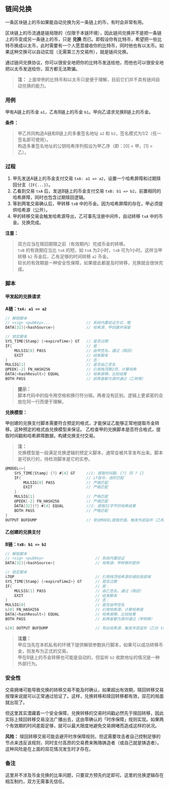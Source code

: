 ## 链间兑换

一条区块链上的币如果能自动兑换为另一条链上的币，有时会非常有用。

区块链上的币流通是链局限的（仅限于本链环境），因此链间兑换并不是把一条链上的币变成另一条链上的币，只是 **兑换** 而已。即假设你有比特币，希望把一些比特币换成以太币，此时需要有一个人愿意接收你的比特币，同时他也有以太币。如果这种交换可以自动实现（无需第三方交易所），就是链间兑换。

通过链间兑换协议，你可以很安全地把你的比特币发送给他，而他也可以很安全地把以太币发送给你，双方都无法欺骗。

> **注：**
> 上面举例的比特币和以太币只是便于理解，目前它们并不具有链间自动兑换的能力。


### 用例

甲有A链上的币金 `a1`，乙有B链上的币金 `b1`。甲向乙请求兑换B链上的币金。

**条件：**
> 甲乙共同构造A链和B链上的多重签名地址 `a2` 和 `b2`，签名模式为1/2（任一签名即可使用）。<br>
> 构造多重签名地址的公钥哈希序列假设为甲乙序（即：[0] = 甲，[1] = 乙）。<br>


### 过程

1. 甲先发送A链上的币金支付交易 `txA: a1 => a2`，设置一个哈希屏障和过期赎回分支（`IF{...}`）。
2. 乙看到交易 `txA` 后，发送B链上的币金支付交易 `txB: b1 => b2`，前置相同的哈希屏障，同时也包含过期赎回逻辑。
3. 等到两笔交易确认后，甲转移 `txB` 中的币金。因为哈希屏障的存在，甲必须提供哈希源（公开）。
4. 甲的转移交易会触发哈希源导出，乙可事先注册中间件，自动转移 `txA` 中的币金。兑换完成。

**注意：**
> 双方应当在赎回期限之前（有效期内）完成币金的转移。<br>
> `txB` 的有效期应当比 `txA` 的短，如 `txA` 为2小时，`txB` 可为1小时。这样当甲转移 `b2` 币金后，乙有足够的时间转移 `a2` 币金。<br>
> 较长的有效期是一种安全性保障，如果彼此都是及时转移，兑换就会很快完成。<br>


### 脚本

#### 甲发起的兑换请求

**A链：`txA: a1 => a2`**

```go
// 解锁脚本
// <sig> <pubKey>...                // 系统内置验证方式，略
DATA[32]{<hashSource>}              // 哈希源，甲创建并保留

// 锁定脚本
SYS_TIME{Stamp} {<expireTime>} GT   // 是否过期
IF{                                 // 是：
    MULSIG[0] PASS                  // 由甲签名，通过（赎回）
    EXIT                            // 结束脚本
}                                   // 否：
MULSIG[1]                           // 是否由乙签名
@PEEK[-2] FN_HASH256                // 引用栈顶第2项，计算哈希
DATA{<hashResult>} EQUAL            // 哈希屏障，比较结果
BOTH PASS                           // 前两者都为真时通过（乙转移）
```

> **提示：**<br>
> 脚本代码中的指令用空格和换行符分隔，两者没有区别。逻辑上更紧密的会放在同一行而便于理解。


**兑换模型：**

甲创建的兑换支付脚本需要符合预定的格式，才能保证乙能够正常地提取币金转移。这种预定的格式由兑换模型来保证。
乙检查甲的兑换脚本是否符合格式，提取时间戳和哈希屏障数据，构建兑换支付交易。

> **注：**<br>
> 兑换模型是一段满足兑换逻辑的预定义脚本，通常会被共享发布出来。脚本是可执行的，待检测脚本是它的实参。<br>

```go
@MODEL<>{
    SYS_TIME{Stamp} {?} #[4] GT     //1: 提取时间戳，{?} 同 ? {}
    IF{                             // if指令，进阶匹配
        MULSIG[0] PASS              // 严格匹配
        EXIT                        // 严格匹配
    }
    MULSIG[1]                       // 严格匹配
    @PEEK[-2] FN_HASH256            // 严格匹配
    DATA[32]{?} #[4] EQUAL          //2: 提取32字节的哈希结果
    BOTH PASS                       // 严格匹配
}
OUTPUT BUFDUMP                      // 导出MODEL提取的值，触发外部监听（乙构建 txB 交易）
```


#### 乙创建的兑换支付

**B链：`txB: b1 => b2`**

```go
// 解锁脚本
// <sig> <pubKey>                       // 系统内置验证
DATA[32]{<hashSource>}                  // 哈希源，甲转移时提供

// 锁定脚本
&TOP                                    // 引用栈顶哈希源存储到局部域
SYS_TIME{Stamp} {<expireTime2>} GT      // 是否过期
IF{                                     // 是：
    MULSIG[1] PASS                      // 由乙签名，通过（赎回）
    EXIT                                // 结束脚本
}                                       // 否：
MULSIG[0]                               // 是否由甲签名
&[0] FN_HASH256                         // 引用哈希源，计算哈希值
DATA{<hashResult>} EQUAL                // 哈希屏障，比较结果
BOTH PASS                               // 前两者都为真时通过（甲转移）

&[0] OUTPUT BUFDUMP                     // 导出哈希源，触发外部监听（乙对 txA 的转移）
```

> **注意：**<br>
> 甲应当先在本机私有的环境下提供解锁参数执行脚本，如果可以成功转移币金，则发布为正式的交易。<br>
> 甲在B链上的币金转移也可能是自动的，但监听 `b2` 收款地址的情况是一种外部行为。<br>


### 安全性

交易拥堵可能导致兑换的转移交易不能及时确认，如果超出有效期，赎回转移交易按理来说就可以正常通过验证了。这样，兑换转移和赎回转移都有效，双花的局面就出现了。

但这里其实潜藏着一个安全保障，兑换转移的交易时间戳必然先于赎回转移，因此实际上赎回转移交易没法广播出去，这由零确认的「时序保障」规则实现。如果两个有效期的时间差距足够，就可以最大限度地避免交易拥堵而造成这样的状况。

**风险：**
赎回转移交易可能会避开时序保障规则，但这需要攻击者自己控制足够的节点来违反该规则，同时支付高昂的交易费来贿赂铸造者（或自己就是铸造者）。这种风险是在上面的双花情况发生时才存在。


### 备注

这里并不涉及币金兑换的比率问题，只要双方预先约定即可。这里的兑换逻辑存在相互制约，双方无需事先信任。
